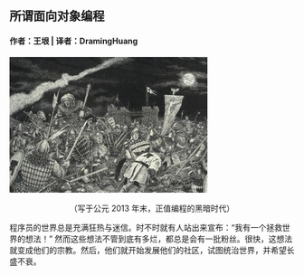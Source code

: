 ## 所谓面向对象编程
#### 作者：王垠 | 译者：DramingHuang
![dark](./c18e4728-acc7-4118-9946-6ada3fbc6156_350x240.jpg)  
<center>（写于公元 2013 年末，正值编程的黑暗时代）</center>
  
程序员的世界总是充满狂热与迷信。时不时就有人站出来宣布：“我有一个拯救世界的想法！” 然而这些想法不管到底有多烂，都总是会有一批粉丝。很快，这想法就变成他们的宗教。然后，他们就开始发展他们的社区，试图统治世界，并希望长盛不衰。